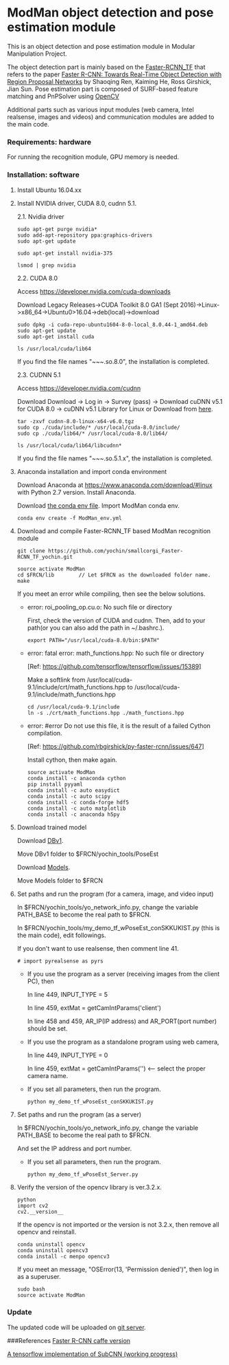 # ModMan object detection and pose estimation module

This is an object detection and pose estimation module in Modular Manipulation Project.

The object detection part is mainly based on the [Faster-RCNN_TF](https://github.com/smallcorgi/Faster-RCNN_TF) that refers to the paper [Faster R-CNN: Towards Real-Time Object Detection with Region Proposal Networks](http://arxiv.org/pdf/1506.01497v3.pdf) by Shaoqing Ren, Kaiming He, Ross Girshick, Jian Sun.
Pose estimation part is composed of SURF-based feature matching and PnPSolver using [OpenCV](https://opencv.org/)

Additional parts such as various input modules (web camera, Intel realsense, images and videos) and communication modules are added to the main code.

### Requirements: hardware

For running the recognition module, GPU memory is needed.

### Installation: software

1. Install Ubuntu 16.04.xx

2. Install NVIDIA driver, CUDA 8.0, cudnn 5.1.

    2.1. Nvidia driver

    ```Shell
    sudo apt-get purge nvidia*
    sudo add-apt-repository ppa:graphics-drivers
    sudo apt-get update

    sudo apt-get install nvidia-375

    lsmod | grep nvidia
    ```

    2.2. CUDA 8.0

    Access https://developer.nvidia.com/cuda-downloads

    Download Legacy Releases->CUDA Toolkit 8.0 GA1 (Sept 2016)->Linux->x86_64->Ubuntu0>16.04->deb(local)->download

    ```Shell
    sudo dpkg -i cuda-repo-ubuntu1604-8-0-local_8.0.44-1_amd64.deb
    sudo apt-get update
    sudo apt-get install cuda

    ls /usr/local/cuda/lib64
    ```
    If you find the file names "~~~.so.8.0", the installation is completed.

    2.3. CUDNN 5.1

    Access https://developer.nvidia.com/cudnn

    Download Download -> Log in -> Survey (pass) -> Download cuDNN v5.1 for CUDA 8.0 -> cuDNN v5.1 Library for Linux
    or Download from [here](https://drive.google.com/open?id=1o7sZdUlJp6H8ZXhBN3IrukM0HbqrCnPj).

    ```Shell
    tar -zxvf cudnn-8.0-linux-x64-v6.0.tgz
    sudo cp ./cuda/include/* /usr/local/cuda-8.0/include/
    sudo cp ./cuda/lib64/* /usr/local/cuda-8.0/lib64/

    ls /usr/local/cuda/lib64/libcudnn*

    ```

    If you find the file names "~~~.so.5.1.x", the installation is completed.

3. Anaconda installation and import conda environment

    Download Anaconda at https://www.anaconda.com/download/#linux with Python 2.7 version.
    Install Anaconda.

    Download [the conda env file](https://drive.google.com/file/d/1xfBrtvyViyP9UWn7mS1mnJ_4EFxh7BiM/view?usp=sharing).
    Import ModMan conda env.

    ```Shell
    conda env create -f ModMan_env.yml
    ```

4. Download and compile Faster-RCNN_TF based ModMan recognition module

    ```Shell
    git clone https://github.com/yochin/smallcorgi_Faster-RCNN_TF_yochin.git
    ```
    ```Shell
    source activate ModMan
    cd $FRCN/lib        // Let $FRCN as the downloaded folder name.
    make
    ```
    
    If you meet an error while compiling, then see the below solutions.

    * error: roi_pooling_op.cu.o: No such file or directory

      First, check the version of CUDA and cudnn. Then, add to your path(or you can also add the path in ~/.bashrc.).

      ```Shell
      export PATH="/usr/local/cuda-8.0/bin:$PATH"
      ```

    * error: fatal error: math_functions.hpp: No such file or directory

      [Ref: https://github.com/tensorflow/tensorflow/issues/15389]

      Make a softlink from /usr/local/cuda-9.1/include/crt/math_functions.hpp to /usr/local/cuda-9.1/include/math_functions.hpp

      ```Shell
      cd /usr/local/cuda-9.1/include
      ln -s ./crt/math_functions.hpp ./math_functions.hpp
      ```

    * error: #error Do not use this file, it is the result of a failed Cython compilation.

      [Ref: https://github.com/rbgirshick/py-faster-rcnn/issues/647]

      Install cython, then make again.

      ```Shell
      source activate ModMan
      conda install -c anaconda cython
      pip install pyyaml
      conda install -c auto easydict
      conda install -c auto scipy
      conda install -c conda-forge hdf5
      conda install -c auto matplotlib
      conda install -c anaconda h5py
      ```

5. Download trained model

    Download [DBv1](https://drive.google.com/open?id=1CS-qci1p3CEP8x1H9CoK8kVmZtYQpl-j).

    Move DBv1 folder to $FRCN/yochin_tools/PoseEst

    Download [Models](https://drive.google.com/open?id=1tVcE0uufb4D5XnUO34HWoqJr2pBainy9).

    Move Models folder to $FRCN

6. Set paths and run the program (for a camera, image, and video input)

    In $FRCN/yochin_tools/yo_network_info.py, change the variable PATH_BASE to become the real path to $FRCN.

    In $FRCN/yochin_tools/my_demo_tf_wPoseEst_conSKKUKIST.py (this is the main code), edit followings.

    If you don't want to use realsense, then comment line 41.

    ```Shell
    # import pyrealsense as pyrs
    ```

    * If you use the program as a server (receiving images from the client PC), then

      In line 449, INPUT_TYPE = 5

      In line 459, extMat = getCamIntParams('client')

      In line 458 and 459, AR_IP(IP address) and AR_PORT(port number) should be set.

    * If you use the program as a standalone program using web camera,

      In line 449, INPUT_TYPE = 0

      In line 459, extMat = getCamIntParams('') <-- select the proper camera name.

    * If you set all parameters, then run the program.
      ```Shell
      python my_demo_tf_wPoseEst_conSKKUKIST.py
      ```

7. Set paths and run the program (as a server)

    In $FRCN/yochin_tools/yo_network_info.py, change the variable PATH_BASE to become the real path to $FRCN.

    And set the IP address and port number.

    * If you set all parameters, then run the program.
      ```Shell
      python my_demo_tf_wPoseEst_Server.py
      ```

8. Verify the version of the opencv library is ver.3.2.x.
      ```Shell
      python
      import cv2
      cv2.__version__
      ```

      If the opencv is not imported or the version is not 3.2.x, then remove all opencv and reinstall.
      ```Shell
      conda uninstall opencv
      conda uninstall opencv3
      conda install -c menpo opencv3
      ```

      If you meet an message, "OSError(13, 'Permission denied')", then log in as a superuser.
      ```Shell
      sudo bash
      source activate ModMan
      ```

### Update
The updated code will be uploaded on [git server](https://github.com/yochin/smallcorgi_Faster-RCNN_TF_yochin.git).

###References
[Faster R-CNN caffe version](https://github.com/rbgirshick/py-faster-rcnn)

[A tensorflow implementation of SubCNN (working progress)](https://github.com/yuxng/SubCNN_TF)

